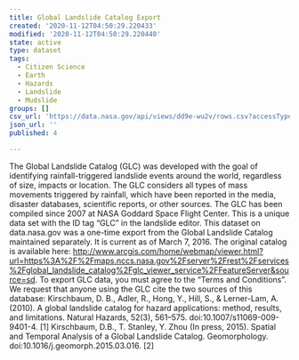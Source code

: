 ```yaml
---
title: Global Landslide Catalog Export
created: '2020-11-12T04:50:29.220433'
modified: '2020-11-12T04:50:29.220440'
state: active
type: dataset
tags:
  - Citizen Science
  - Earth
  - Hazards
  - Landslide
  - Mudslide
groups: []
csv_url: 'https://data.nasa.gov/api/views/dd9e-wu2v/rows.csv?accessType=DOWNLOAD'
json_url: ''
published: 4

---
```

The Global Landslide Catalog (GLC) was developed with the goal of identifying rainfall-triggered landslide events around the world, regardless of size, impacts or location. The GLC considers all types of mass movements triggered by rainfall, which have been reported in the media, disaster databases, scientific reports, or other sources. The GLC has been compiled since 2007 at NASA Goddard Space Flight Center. This is a unique data set with the ID tag “GLC” in the landslide editor. This dataset on data.nasa.gov was a one-time export from the Global Landslide Catalog maintained separately. It is current as of March 7, 2016. The original catalog is available here: http://www.arcgis.com/home/webmap/viewer.html?url=https%3A%2F%2Fmaps.nccs.nasa.gov%2Fserver%2Frest%2Fservices%2Fglobal_landslide_catalog%2Fglc_viewer_service%2FFeatureServer&source=sd. To export GLC data, you must agree to the “Terms and Conditions”. We request that anyone using the GLC cite the two sources of this database: Kirschbaum, D. B., Adler, R., Hong, Y., Hill, S., & Lerner-Lam, A. (2010). A global landslide catalog for hazard applications: method, results, and limitations. Natural Hazards, 52(3), 561–575. doi:10.1007/s11069-009-9401-4. [1] Kirschbaum, D.B., T. Stanley, Y. Zhou (In press, 2015). Spatial and Temporal Analysis of a Global Landslide Catalog. Geomorphology. doi:10.1016/j.geomorph.2015.03.016. [2]
